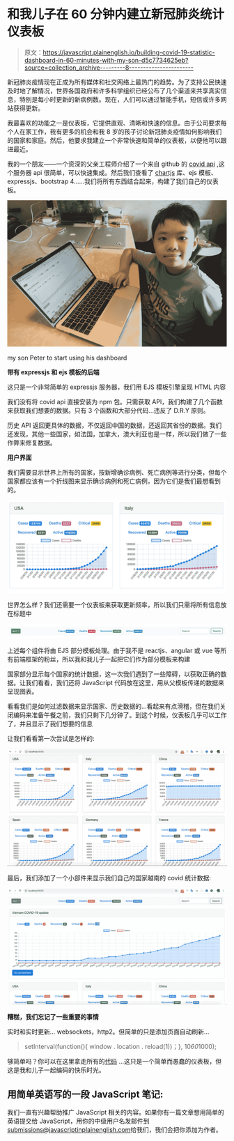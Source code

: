 # 和我儿子在 60 分钟内建立新冠肺炎统计仪表板

> 原文：<https://javascript.plainenglish.io/building-covid-19-statistic-dashboard-in-60-minutes-with-my-son-d5c7734625eb?source=collection_archive---------8----------------------->

新冠肺炎疫情现在正成为所有媒体和社交网络上最热门的趋势。为了支持公民快速及时地了解情况，世界各国政府和许多科学组织已经公布了几个渠道来共享真实信息，特别是每小时更新的新病例数。现在，人们可以通过智能手机，短信或许多网站获得更新。

我最喜欢的功能之一是仪表板，它提供直观、清晰和快速的信息。由于公司要求每个人在家工作，我有更多的机会和我 8 岁的孩子讨论新冠肺炎疫情如何影响我们的国家和家庭。然后，他要求我建立一个非常快速和简单的仪表板，以便他可以跟进最近。

我的一个朋友——一个资深的父亲工程师介绍了一个来自 github 的 [covid api](https://github.com/novelcovid/api) ,这个服务器 api 很简单，可以快速集成。然后我们查看了 [chartjs](https://www.chartjs.org/) 库、ejs 模板、expressjs、bootstrap 4……我们将所有东西结合起来，构建了我们自己的仪表板。

![](img/ca1b5462169be2286c78abbeca5acbf0.png)

my son Peter to start using his dashboard

**带有 expressjs 和 ejs 模板的后端**

这只是一个非常简单的 expressjs 服务器，我们用 EJS 模板引擎呈现 HTML 内容

我们没有将 covid api 直接安装为 npm 包。只需获取 API，我们构建了几个函数来获取我们想要的数据。只有 3 个函数和大部分代码…违反了 D.R.Y 原则。

历史 API 返回更具体的数据，不仅返回中国的数据，还返回其省份的数据。我们还发现，其他一些国家，如法国，加拿大，澳大利亚也是一样，所以我们做了一些作弊来修复数据。

**用户界面**

我们需要显示世界上所有的国家，按新增确诊病例、死亡病例等进行分类，但每个国家都应该有一个折线图来显示确诊病例和死亡病例，因为它们是我们最想看到的。

![](img/dad4b23dd6613a6adc67440bad563d76.png)

世界怎么样？我们还需要一个仪表板来获取更新频率，所以我们只需将所有信息放在标题中

![](img/a1b67a41439f75f4e4eb8e36679d45be.png)

上述每个组件将由 EJS 部分模板处理。由于我不是 reactjs、angular 或 vue 等所有前端框架的粉丝，所以我和我儿子一起把它们作为部分模板来构建

国家部分显示每个国家的统计数据，这一次我们遇到了一些障碍，以获取正确的数据。让我们看看，我们还将 JavaScript 代码放在这里，用从父模板传递的数据来呈现图表。

看看我们是如何过滤数据来显示国家、历史数据的…看起来有点滑稽，但在我们关闭编码来准备午餐之前，我们只剩下几分钟了。到这个时候，仪表板几乎可以工作了，并且显示了我们想要的信息

让我们看看第一次尝试是怎样的:

![](img/8fc6880743c6d3b3e633379175fe6eeb.png)

最后，我们添加了一个小部件来显示我们自己的国家越南的 covid 统计数据:

![](img/5f38f93cf7e7e6f5cbd8d0b4e39161e5.png)

**糟糕，我们忘记了一些重要的事情**

实时和实时更新… websockets，http2。但简单的只是添加页面自动刷新…

> setInterval(function(){ window . location . reload(1))；}, 10*60*1000);

够简单吗？你可以在这里拿走所有的[代码](https://github.com/dothanhlam/covid_19) …这只是一个简单而愚蠢的仪表板，但这是我和儿子一起编码的快乐时光。

## **用简单英语写的一段 JavaScript 笔记:**

我们一直有兴趣帮助推广 JavaScript 相关的内容。如果你有一篇文章想用简单的英语提交给 JavaScript，用你的中级用户名发邮件到[submissions@javascriptinplainenglish.com](mailto:submissions@javascriptinplainenglish.com)给我们，我们会把你添加为作者。
